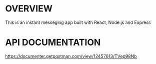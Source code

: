 # OVERVIEW
This is an instant messeging app built with React, Node.js and Express
# API DOCUMENTATION
https://documenter.getpostman.com/view/12457613/TVep98Nb